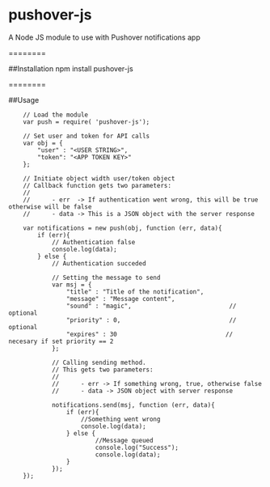 pushover-js
========

A Node JS module to use with Pushover notifications app

========

##Installation
    npm install pushover-js

========

##Usage
        
        // Load the module
        var push = require( 'pushover-js');
        
        // Set user and token for API calls
        var obj = {
            "user" : "<USER STRING>",
            "token": "<APP TOKEN KEY>"
        };
        
        // Initiate object width user/token object
        // Callback function gets two parameters:
        //
        //      - err  -> If authentication went wrong, this will be true otherwise will be false
        //      - data -> This is a JSON object with the server response

        var notifications = new push(obj, function (err, data){
            if (err){
                // Authentication false
                console.log(data);
            } else {
                // Authentication succeded

                // Setting the message to send
                var msj = {
                    "title" : "Title of the notification",
                    "message" : "Message content",
                    "sound" : "magic",                           // optional
                    "priority" : 0,                              // optional
                    "expires" : 30                              // necesary if set priority == 2
                };
                
                // Calling sending method.
                // This gets two parameters:
                //
                //      - err -> If something wrong, true, otherwise false
                //      - data -> JSON object with server response

                notifications.send(msj, function (err, data){
                    if (err){
                        //Something went wrong
                        console.log(data);
                    } else {
                            //Message queued
                            console.log("Success");
                            console.log(data);
                    }
                });
        });
